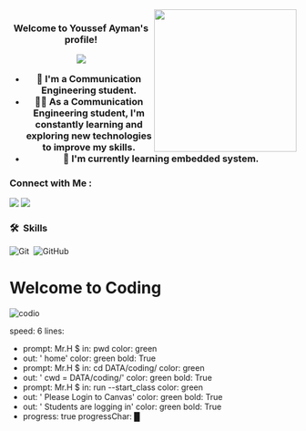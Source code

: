 
<img width="250" align="right" src="https://c.tenor.com/_DOBjnGspYAAAAAM/code-coding.gif">

<h3 align="center">
  Welcome to Youssef Ayman's profile!


<!-- Typing SVG by DenverCoder1 - https://github.com/DenverCoder1/readme-typing-svg -->
<p align="center">
  <a href="https://github.com/DenverCoder1/readme-typing-svg"><img src="https://readme-typing-svg.herokuapp.com/?lines=Communication%20Engineering%20Student;Always%20learning%20new%20things&font=Fira%20Code&center=true&width=440&height=45&color=f75c7e&vCenter=true&size=22"></a>
</p> 

- 🏢 I'm a Communication Engineering student.
- 👨‍💻 As a Communication Engineering student, I'm constantly learning and exploring new technologies to improve my skills.
- 🧠 I'm currently learning embedded system.


### Connect with Me :

<a href="" target="_blank"><img src="https://img.shields.io/badge/-Youssef%20Ayman-0077B5?style=for-the-badge&logo=Linkedin&logoColor=white"/></a>
<a href="" target="_blank"><img src="https://img.shields.io/badge/-Youssef%20Ayman-0077B5?style=for-the-badge&logo=Facebook&logoColor=white"/></a>
### 🛠 &nbsp;Skills
![Git](https://img.shields.io/badge/-Git-05122A?style=flat&logo=git)&nbsp;
![GitHub](https://img.shields.io/badge/-GitHub-05122A?style=flat&logo=github)&nbsp;

<!-- fg=green bg=black -->
# Welcome to Coding
![codio](start_class.yml)

speed: 6
lines:
- prompt: Mr.H $
  in: pwd
  color: green
- out: '    home'
  color: green
  bold: True
- prompt: Mr.H $
  in: cd DATA/coding/
  color: green
- out: '    cwd = DATA/coding/'
  color: green
  bold: True
- prompt: Mr.H $
  in: run --start_class
  color: green
- out: '    Please Login to Canvas'
  color: green
  bold: True
- out: '    Students are logging in'
  color: green
  bold: True
- progress: true
  progressChar: █


</a>
